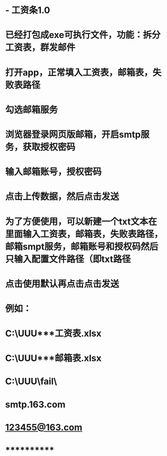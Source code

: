 # - 工资条1.0
# 已经打包成exe可执行文件，功能：拆分工资表，群发邮件

# 打开app，正常填入工资表，邮箱表，失败表路径

# 勾选邮箱服务

# 浏览器登录网页版邮箱，开启smtp服务，获取授权密码

# 输入邮箱账号，授权密码

# 点击上传数据，然后点击发送

# 为了方便使用，可以新建一个txt文本在里面输入工资表，邮箱表，失败表路径，邮箱smpt服务，邮箱账号和授权码然后只输入配置文件路径（即txt路径
# 点击使用默认再点击点击发送

# 例如：
# C:\UUU\***工资表.xlsx
# C:\UUU\***邮箱表.xlsx
# C:\UUU\fail\
# smtp.163.com
# 123455@163.com
# **********
